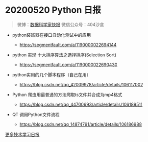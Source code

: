 # 20200520 Python 日报
> 微博：[数据科学家快报](https://www.weibo.com/wukehao)
> 微信公众号：404沙盒
- python装饰器在接口自动化测试中的应用
  - https://segmentfault.com/a/1190000022694144

- python 实现·十大排序算法之选择排序(Selection Sort)
  - https://segmentfault.com/a/1190000022690430

- python实用的几个脚本程序（自己在用）
  - https://blog.csdn.net/qq_42009978/article/details/106117002

- Python 爬虫用最普通的方法爬取ts文件并合成为mp4格式
  - https://blog.csdn.net/qq_44700693/article/details/106189511

- QT 调用Python文件流程
  - https://blog.csdn.net/qq_14874791/article/details/106186988

[更多技术学习日报](https://github.com/KehaoWu/dailypython)
